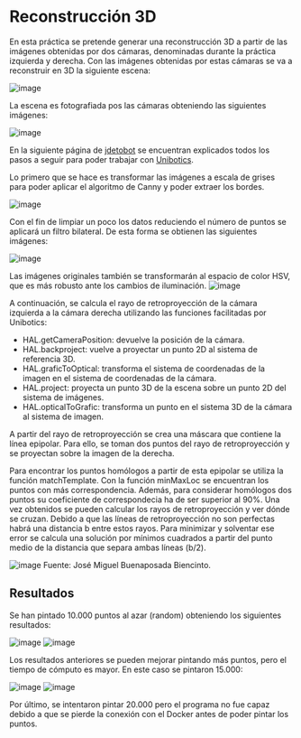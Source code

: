 # Reconstrucción 3D

En esta práctica se pretende generar una reconstrucción 3D a partir de las imágenes obtenidas por dos cámaras, denominadas durante la práctica izquierda y derecha. 
Con las imágenes obtenidas por estas cámaras se va a reconstruir en 3D la siguiente escena:


![image](https://user-images.githubusercontent.com/72757217/124360113-3b805200-dc28-11eb-8b68-6d1a0ac6c668.png)


La escena es fotografiada pos las cámaras obteniendo las siguientes imágenes:


![image](https://user-images.githubusercontent.com/72757217/124362824-b7ce6180-dc37-11eb-8993-42f932887b7e.png)


En la siguiente página de [jdetobot](https://jderobot.github.io/RoboticsAcademy/exercises/ComputerVision/3d_reconstruction#theory) 
se encuentran explicados todos los pasos a seguir para poder trabajar con [Unibotics](https://unibotics.org/academy/exercise/3d_reconstruction/).


Lo primero que se hace es transformar las imágenes a escala de grises para poder aplicar el algoritmo de Canny y poder extraer los bordes.


![image](https://user-images.githubusercontent.com/72757217/124365549-1b14bf80-dc49-11eb-8209-f0828a49d96e.png)


Con el fin de limpiar un poco los datos reduciendo el número de puntos se aplicará un filtro bilateral.
De esta forma se obtienen las siguientes imágenes:


![image](https://user-images.githubusercontent.com/72757217/124358878-a038ae00-dc22-11eb-8f9c-797909083172.png)


Las imágenes originales también se transformarán al espacio de color HSV, que es más robusto ante los cambios de iluminación.
![image](https://user-images.githubusercontent.com/72757217/124365519-f02a6b80-dc48-11eb-8e60-2d3949cfdead.png)


A continuación, se calcula el rayo de retroproyección de la cámara izquierda a la cámara derecha utilizando las funciones facilitadas por Unibotics:
- HAL.getCameraPosition: devuelve la posición de la cámara.
- HAL.backproject: vuelve a proyectar un punto 2D al sistema de referencia 3D.
- HAL.graficToOptical: transforma el sistema de coordenadas de la imagen en el sistema de coordenadas de la cámara.
- HAL.project: proyecta un punto 3D de la escena sobre un punto 2D del sistema de imágenes.
- HAL.opticalToGrafic: transforma un punto en el sistema 3D de la cámara al sistema de imagen.

A partir del rayo de retroproyección se crea una máscara que contiene la línea epipolar. Para ello, se toman dos puntos del rayo de retroproyección y se proyectan sobre la imagen de la derecha.


Para encontrar los puntos homólogos a partir de esta epipolar se utiliza la función matchTemplate. Con la función minMaxLoc se encuentran los puntos con más correspondencia.
Además, para considerar homólogos dos puntos su coeficiente de correspondecia ha de ser superior al 90%.
Una vez obtenidos se pueden calcular los rayos de retroproyección y ver dónde se cruzan. Debido a que las líneas de retroproyección no son perfectas habrá una distancia b entre estos rayos. Para minimizar y solventar ese error se calcula una solución por mínimos cuadrados a partir del punto medio de la distancia que separa ambas líneas (b/2).

![image](https://user-images.githubusercontent.com/72757217/124365799-9a56c300-dc4a-11eb-843b-fa963330f325.png)
Fuente: José Miguel Buenaposada Biencinto.

## Resultados


Se han pintado 10.000 puntos al azar (random) obteniendo los siguientes resultados:


![image](https://user-images.githubusercontent.com/72757217/124365972-3f25d000-dc4c-11eb-8225-5d43c5395490.png)
![image](https://user-images.githubusercontent.com/72757217/124365998-75634f80-dc4c-11eb-8192-c680ec77d652.png)


Los resultados anteriores se pueden mejorar pintando más puntos, pero el tiempo de cómputo es mayor. En este caso se pintaron 15.000:


![image](https://user-images.githubusercontent.com/72757217/124366043-02a6a400-dc4d-11eb-95f9-56c8f92ed256.png)
![image](https://user-images.githubusercontent.com/72757217/124366059-2669ea00-dc4d-11eb-95d6-bbeeb1059054.png)


Por último, se intentaron pintar 20.000 pero el programa no fue capaz debido a que se  pierde la conexión con el Docker antes de poder pintar los puntos.




